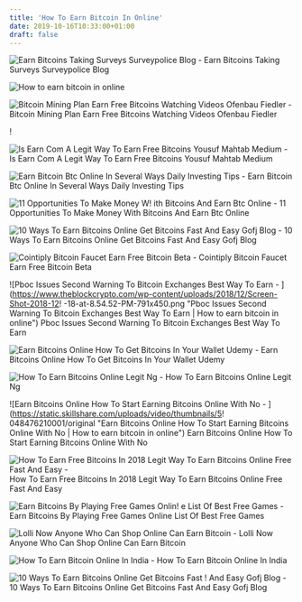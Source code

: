 ```yaml
---
title: 'How To Earn Bitcoin In Online'
date: 2019-10-16T10:33:00+01:00
draft: false
---
```


![Earn Bitcoins Taking Surveys Surveypolice Blog - ](https://www.surveypolice.com/blog/wp-content/uploads/2016/06/snapcard.png "Earn Bitcoins Taking Surveys Surveypolice Blog | How to earn bitcoin in online") Earn Bitcoins Taking Surveys Surveypolice Blog

![How to earn bitcoin in online](https://cdn.publish0x.com/prod/fs/images/286c8c1d807e544e1c75f2f39424cc6f3f1ddea70bbeac97c035c55dea714880.png "How to earn bitcoin in online") 

![Bitcoin Mining Plan Earn Free Bitcoins Watching Videos Ofenbau Fiedler - ](https://bitmann.org/wp-content/uploads/2018/02/Screenshot_3-1-500x471.png "Bitcoin Mining Plan Earn Free Bitcoins Watching Videos Ofenbau Fiedler | How to earn bitcoin in online") Bitcoin Mining Plan Earn Free Bitcoins Watching Videos Ofenbau Fiedler

!

![Is Earn Com A Legit Way To Earn Free Bitcoins Yousuf Mahtab Medium - ](https://miro.medium.com/max/1400/1*phr60X9EHUueHgls1A_kJw.png "Is Earn Com A Legit Way To Earn Free Bitcoins Yousuf Mahtab Medium | How to earn bitcoin in online") Is Earn Com A Legit Way To Earn Free Bitcoins Yousuf Mahtab Medium

![Earn Bitcoin Btc Online In Several Ways Daily Investing Tips - ](https://i1.wp.com/investmenttotal.com/wp-content/uploads/2017/09/Earn-BitCoin-in-Several-Ways-Process.jpg?fit=690%2C454&ssl=1 "Earn Bitcoin Btc Online In Several Ways Daily Investing Tips | How to earn bitcoin in online") Earn Bitcoin Btc Online In Several Ways Daily Investing Tips

![11 Opportunities To Make Money W!   ith Bitcoins And Earn Btc Online - ](https://news.cryptocoinstart.com/wp-content/uploads/2018/05/Screen-Shot-2018-04-29-at-12.32.45-1.png "11 Opportunities T!   o Make Money With Bitcoins And Earn Btc Online | How to earn bitcoin in online") 11 Opportunities To Make Money With Bitcoins And Earn Btc Online

![10 Ways To Earn Bitcoins Online Get Bitcoins Fast And Easy Gofj Blog - ](https://2.bp.blogspot.com/-8r3THlB1XPE/VgvyT8703hI/AAAAAAAAF20/IPNPfQxYqqI/s400/earn-bitcoins-easy.png "10 Ways To Earn Bitcoins Online Get Bitcoins Fast And Easy Gofj Blog | How to earn bitcoin in online") 10 Ways To Earn Bitcoins Online Get Bitcoins Fast And Easy Gofj Blog

![Cointiply Bitcoin Faucet Earn Free Bitcoin Beta - ](https://cointiply.com/img/bg/mockup1.png "Cointiply Bitcoin Faucet Earn Free Bitcoin Beta | How to earn bitcoin in online") Cointiply Bitcoin Faucet Earn Free Bitcoin Beta

![Pboc Issues Second Warning To Bitcoin Exchanges Best Way To Earn - ](https://www.theblockcrypto.com/wp-content/uploads/2018/12/Screen-Shot-2018-12!   -18-at-8.54.52-PM-791x450.png "Pboc Issues Second Warning To Bitcoin Exchanges Best Way To Earn | How to earn bitcoin in online") Pboc Issues Second Warning To Bitcoin Exchanges Best Way To Earn

![Earn Bitcoins Online How To Get Bitcoins In Your Wallet Udemy - ](https://i.udemycdn.com/course/240x135/659068_7ac2_17.jpg "Earn Bitcoins Online How To Get Bitcoins In Your Wallet Udemy | How to earn bitcoin in online") Earn Bitcoins Online How To Get Bitcoins In Your Wallet Udemy

![How To Earn Bitcoins Online Legit Ng - ](https://netstorage-legit.akamaized.net/images/vllkyt749tjmddqm.jpg?imwidth=900 "How To Earn Bitcoins Online Legit Ng | How to earn bitcoin in online") How To Earn Bitcoins Online Legit Ng

![Earn Bitcoins Online How To Start Earning Bitcoins Online With No - ](https://static.skillshare.com/uploads/video/thumbnails/5!   048476210001/original "Earn Bitcoins Online How To Start Earning Bitcoins Online With No | How to earn bitcoin in online") Earn Bitcoins Online How To Start Earning Bitcoins Online With No

![How To Earn Free Bitcoins In 2018 Legit Way To Earn Bitcoins Online Free Fast And Easy - ](https://i.ytimg.com/vi/tCigxRDFxac/maxresdefault.jpg "How To Earn Free Bitcoins In 2018 Legit Way To Earn Bitcoins Online Free Fast And Easy | How to earn bitcoin in online") How To Earn Free Bitcoins In 2018 Legit Way To Earn Bitcoins Online Free Fast And Easy

![Earn Bitcoins By Playing Free Games Onlin!   e List Of Best Free Games - ](https://1.bp.blogspot.com/-o5TG2UZ9sWs/V8G8gM51LDI/AAAAAAAAABY/2-zkzuwpW74eCSqojI_f4jmlu3NSXTBowCPcB/s1600/earnbitcoin-by-playing-free-online-games-.jpg "Earn Bitcoins By Playing Free Games Online List Of Best Free Games | How to earn bitcoin in online") Earn Bitcoins By Playing Free Games Online List Of Best Free Games

![Lolli Now Anyone Who Can Shop Online Can Earn Bitcoin - ](https://themoneymongers.com/wp-content/uploads/2019/04/Lolli-Feature-Image.png "Lolli Now Anyone Who Can Shop Online Can Earn Bitcoin | How to earn bitcoin in online") Lolli Now Anyone Who Can Shop Online Can Earn Bitcoin

![How To Earn Bitcoin Online In India - ](https://i.ytimg.com/vi/2YgsQW_uf3o/maxresdefault.jpg "How To Earn Bitcoin Online In India | How to earn bitcoin in online") How To Earn Bitcoin Online In India

![10 Ways To Earn Bitcoins Online Get Bitcoins Fast !   And Easy Gofj Blog - ](https://4.bp.blogspot.com/-PYb3YEDcJk0/Vgv090YqSXI/AAAAAAAAF3A/sYupiuy_fH0/s400/Bitcoin%2BFaucets.jpg "10 Ways To Earn Bitcoins Online Get Bitcoins Fast And Easy Gofj Blog | How to earn bitcoin in online") 10 Ways To Earn Bitcoins Online Get Bitcoins Fast And Easy Gofj Blog